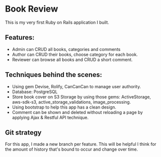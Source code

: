 # Book Review

This is my very first Ruby on Rails application I built.

## Features:

* Admin can CRUD all books, categories and comments 
* Author can CRUD their books, choose category for each book.
* Reviewer can browse all books and CRUD a short comment.

## Techniques behind the scenes:

* Using gem Devise, Rolify, CanCanCan to manage user authority.
* Database: PostgreSQL
* Store book cover on S3 Storage by using those gems: ActiveStorage, aws-sdk-s3, active_storage_validations, image_processing.
* Using bootstrap to help this app has a clean design.
* Comment can be shown and deleted without reloading a page by applying Ajax & Restful API technique.

## Git strategy

For this app, I made a new branch per feature. This will be helpful I think for the amount of history that's bound to occur and change over time. 
